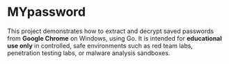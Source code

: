 # MYpassword
This project demonstrates how to extract and decrypt saved passwords from **Google Chrome** on Windows, using Go. It is intended for **educational use only** in controlled, safe environments such as red team labs, penetration testing labs, or malware analysis sandboxes.
